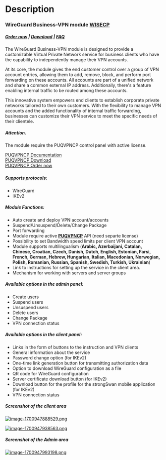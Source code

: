 # Description

### WireGuard Business-VPN module **[WISECP](https://puqcloud.com/link.php?id=78)** 

##### [Order now](https://puqcloud.com/index.php?rp=/store/wisecp-module-wireguard-business-vpn) | [Download](https://download.puqcloud.com/WISECP/Product/PUQ_WISECP-WireGuard-Business-VPN/) | [FAQ](https://faq.puqcloud.com/)

The WireGuard Business-VPN module is designed to provide a customizable Virtual Private Network service for business clients who have the capability to independently manage their VPN accounts.

At its core, the module gives the end customer control over a group of VPN account entries, allowing them to add, remove, block, and perform port forwarding on these accounts. All accounts are part of a unified network and share a common external IP address. Additionally, there's a feature enabling internal traffic to be routed among these accounts.

This innovative system empowers end clients to establish corporate private networks tailored to their own customers. With the flexibility to manage VPN accounts and the added functionality of internal traffic forwarding, businesses can customize their VPN service to meet the specific needs of their clientele.

##### Attention.  
The module require the PUQVPNCP control panel with active license.   
  
[PUQVPNCP Documentation](https://doc.puq.info/books/puqvpncp/page/description)  
[PUQVPNCP Download](https://download.puqcloud.com/cp/puqvpncp/)  
[PUQVPNCP Order now](https://panel.puqcloud.com/index.php?rp=/store/puqvpn)

#####  

##### Supports protocols:

- WireGuard
- IKEv2

##### Module Functions:

- Auto create and deploy VPN account/accounts
- Suspend/Unsuspend/Delete/Change Package
- Port forwarding
- Module require active **[PUQVPNCP](https://doc.puq.info/books/puqvpncp/page/description)** API (need separte license)
- Possibility to set Bandwidth speed limits per client VPN account
- Module supports multilingualism (**Arabic, Azerbaijani, Catalan, Chinese, Croatian, Czech, Danish, Dutch, English, Estonian, Farsi, French, German, Hebrew, Hungarian, Italian, Macedonian, Norwegian, Polish, Romanian, Russian, Spanish, Swedish, Turkish, Ukrainian**)
- Link to instructions for setting up the service in the client area.
- Mechanism for working with servers and server groups

##### Available options in the admin panel:

- Create users
- Suspend users
- Unsuspend users
- Delete users
- Change Package
- VPN connection status

##### Available options in the client panel:

- Links in the form of buttons to the instruction and VPN clients
- General information about the service
- Password change option (for IKEv2)
- One-time link generation button for transmitting authorization data
- Option to download WireGuard configuration as a file
- QR code for WireGuard configuration
- Server certificate download button (for IKEv2)
- Download button for the profile for the strongSwan mobile application (for IKEv2)
- VPN connection status

##### Screenshot of the client area

[![image-1700947888529.png](https://doc.puq.info/uploads/images/gallery/2023-11/scaled-1680-/image-1700947888529.png)](https://doc.puq.info/uploads/images/gallery/2023-11/image-1700947888529.png)

[![image-1700947938563.png](https://doc.puq.info/uploads/images/gallery/2023-11/scaled-1680-/image-1700947938563.png)](https://doc.puq.info/uploads/images/gallery/2023-11/image-1700947938563.png)

##### Screenshot of the Admin area

[![image-1700947993198.png](https://doc.puq.info/uploads/images/gallery/2023-11/scaled-1680-/image-1700947993198.png)](https://doc.puq.info/uploads/images/gallery/2023-11/image-1700947993198.png)

<div id="bkmrk--3"><div></div></div>